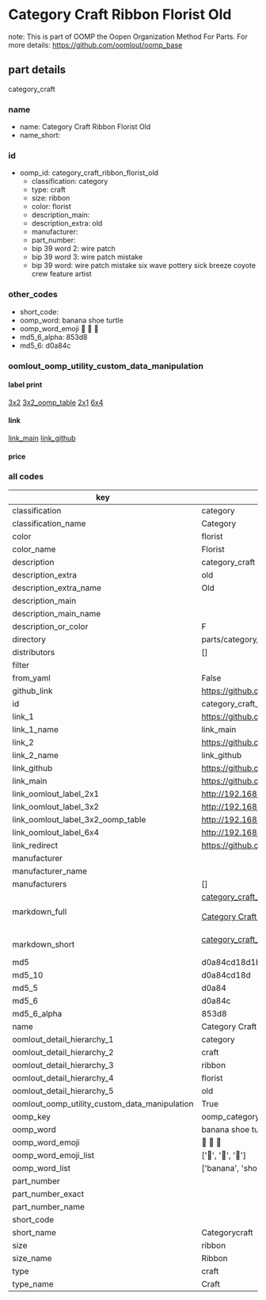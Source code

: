 # Category Craft Ribbon Florist Old  

note: This is part of OOMP the Oopen Organization Method For Parts. For more details: https://github.com/oomlout/oomp_base

##  part details
  



category_craft



### name
* name: Category Craft Ribbon Florist Old
* name_short: 
### id
* oomp_id: category_craft_ribbon_florist_old
  * classification: category
  * type: craft
  * size: ribbon
  * color: florist
  * description_main: 
  * description_extra: old
  * manufacturer: 
  * part_number: 
  * bip 39 word 2: wire patch
  * bip 39 word 3: wire patch mistake
  * bip 39 word: wire patch mistake six wave pottery sick breeze coyote crew feature artist

### other_codes
* short_code: 
* oomp_word: banana shoe turtle
* oomp_word_emoji :banana: :shoe: :turtle:
* md5_6_alpha: 853d8
* md5_6: d0a84c






### oomlout_oomp_utility_custom_data_manipulation
#### label print
[3x2](http://192.168.1.245:1112/?label=oomp%20853d8)
[3x2_oomp_table](http://192.168.1.108:1112/?label=oomp%20853d8)
[2x1](http://192.168.1.242:1112/?label=oomp%20853d8)
[6x4](http://192.168.1.55:1112/?label=oomp%20853d8)    

#### link

[link_main](https://github.com/oomlout/oomlout_oomp_version_1_messy/tree/main/parts/category_craft_ribbon_florist_old) [link_github](https://github.com/oomlout/oomlout_oomp_version_1_messy/tree/main/parts/category_craft_ribbon_florist_old)                             

#### price







### all codes 
| key | value |  
| --- | --- |  
| classification | category |  
| classification_name | Category |  
| color | florist |  
| color_name | Florist |  
| description | category_craft |  
| description_extra | old |  
| description_extra_name | Old |  
| description_main |  |  
| description_main_name |  |  
| description_or_color | F  |  
| directory | parts/category_craft_ribbon_florist_old |  
| distributors | [] |  
| filter |  |  
| from_yaml | False |  
| github_link | https://github.com/oomlout/oomlout_oomp_part_src/tree/main/parts/category_craft_ribbon_florist_old |  
| id | category_craft_ribbon_florist_old |  
| link_1 | https://github.com/oomlout/oomlout_oomp_version_1_messy/tree/main/parts/category_craft_ribbon_florist_old |  
| link_1_name | link_main |  
| link_2 | https://github.com/oomlout/oomlout_oomp_version_1_messy/tree/main/parts/category_craft_ribbon_florist_old |  
| link_2_name | link_github |  
| link_github | https://github.com/oomlout/oomlout_oomp_version_1_messy/tree/main/parts/category_craft_ribbon_florist_old |  
| link_main | https://github.com/oomlout/oomlout_oomp_version_1_messy/tree/main/parts/category_craft_ribbon_florist_old |  
| link_oomlout_label_2x1 | http://192.168.1.242:1112/?label=oomp%20853d8 |  
| link_oomlout_label_3x2 | http://192.168.1.245:1112/?label=oomp%20853d8 |  
| link_oomlout_label_3x2_oomp_table | http://192.168.1.108:1112/?label=oomp%20853d8 |  
| link_oomlout_label_6x4 | http://192.168.1.55:1112/?label=oomp%20853d8 |  
| link_redirect | https://github.com/oomlout/oomlout_oomp_version_1_messy/tree/main/parts/category_craft_ribbon_florist_old |  
| manufacturer |  |  
| manufacturer_name |  |  
| manufacturers | [] |  
| markdown_full | [category_craft_ribbon_florist_old](none)<br>[](none)<br>[Category Craft Ribbon Florist Old](none)<br><br> |  
| markdown_short | [category_craft_ribbon_florist_old](none)<br><br> |  
| md5 | d0a84cd18d1b98faa3fbfc9d1be837e1 |  
| md5_10 | d0a84cd18d |  
| md5_5 | d0a84 |  
| md5_6 | d0a84c |  
| md5_6_alpha | 853d8 |  
| name | Category Craft Ribbon Florist Old |  
| oomlout_detail_hierarchy_1 | category |  
| oomlout_detail_hierarchy_2 | craft |  
| oomlout_detail_hierarchy_3 | ribbon |  
| oomlout_detail_hierarchy_4 | florist |  
| oomlout_detail_hierarchy_5 | old |  
| oomlout_oomp_utility_custom_data_manipulation | True |  
| oomp_key | oomp_category_craft_ribbon_florist_old |  
| oomp_word | banana shoe turtle |  
| oomp_word_emoji | :banana: :shoe: :turtle: |  
| oomp_word_emoji_list | [':banana:', ':shoe:', ':turtle:'] |  
| oomp_word_list | ['banana', 'shoe', 'turtle'] |  
| part_number |  |  
| part_number_exact |  |  
| part_number_name |  |  
| short_code |  |  
| short_name | Categorycraft |  
| size | ribbon |  
| size_name | Ribbon |  
| type | craft |  
| type_name | Craft |  

